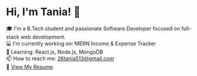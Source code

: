 # Hi, I'm Tania! 👋

🎓 I'm a B.Tech student and passionate Software Developer focused on full-stack web development.  
💻 I’m currently working on: MERN Income & Expense Tracker  
🌱 Learning: React.js, Node.js, MongoDB  
📫 How to reach me: 26tania513@gmail.com    
📄 [View My Resume](https://drive.google.com/file/d/1u2n6WAqAg9XwlYwY_4jRvhrRWGqOYud0/view?usp=drivesdk)

